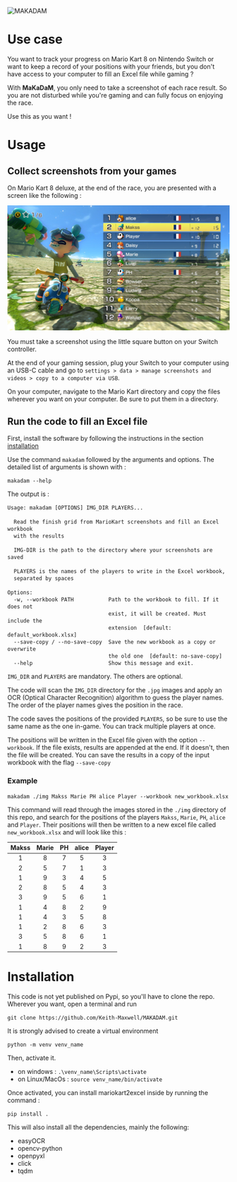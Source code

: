 ![MAKADAM](<https://socialify.git.ci/Keith-Maxwell/MAKADAM/image?description=1&descriptionEditable=MarioKartDataMiner%20(MAKADAM)%20uses%20Optical%20Character%20Recognition%20to%20get%20data%20from%20Mario%20Kart%20screenshots&font=Inter&issues=1&language=1&logo=https%3A%2F%2F1.bp.blogspot.com%2F-GZl7vDxEWIM%2FWUaVEfHpx_I%2FAAAAAAABM-c%2FIgHT-DryPLoouFVIaqNI3ZZgjrBZy0UcQCLcBGAs%2Fs1600%2F600px-MK8_Deluxe_Art_-_Mario_%252528transparent%252529.png&owner=1&pattern=Charlie%20Brown&pulls=1&stargazers=1&theme=Dark>)

# Use case

You want to track your progress on Mario Kart 8 on Nintendo Switch or want to keep a record of your positions with your friends, but you don't have access to your computer to fill an Excel file while gaming ?

With **MaKaDaM**, you only need to take a screenshot of each race result. So you are not disturbed while you're gaming and can fully focus on enjoying the race.

Use this as you want !

# Usage

## Collect screenshots from your games

On Mario Kart 8 deluxe, at the end of the race, you are presented with a screen like the following :

![results](img\2021051322255500_s.jpg)

You must take a screenshot using the little square button on your Switch controller.

At the end of your gaming session, plug your Switch to your computer using an USB-C cable and go to `settings > data > manage screenshots and videos > copy to a computer via USB`.

On your computer, navigate to the Mario Kart directory and copy the files wherever you want on your computer. Be sure to put them in a directory.

## Run the code to fill an Excel file

First, install the software by following the instructions in the section [installation](#installation)

Use the command `makadam` followed by the arguments and options.
The detailed list of arguments is shown with :

```
makadam --help
```

The output is :

```
Usage: makadam [OPTIONS] IMG_DIR PLAYERS...

  Read the finish grid from MarioKart screenshots and fill an Excel workbook
  with the results

  IMG-DIR is the path to the directory where your screenshots are saved

  PLAYERS is the names of the players to write in the Excel workbook,
  separated by spaces

Options:
  -w, --workbook PATH           Path to the workbook to fill. If it does not
                                exist, it will be created. Must include the
                                extension  [default: default_workbook.xlsx]
  --save-copy / --no-save-copy  Save the new workbook as a copy or overwrite
                                the old one  [default: no-save-copy]
  --help                        Show this message and exit.
```

`IMG_DIR` and `PLAYERS` are mandatory. The others are optional.

The code will scan the `IMG_DIR` directory for the `.jpg` images and apply an OCR (Optical Character Recognition) algorithm to guess the player names. The order of the player names gives the position in the race.

The code saves the positions of the provided `PLAYERS`, so be sure to use the same name as the one in-game. You can track multiple players at once.

The positions will be written in the Excel file given with the option `--workbook`. If the file exists, results are appended at the end. If it doesn't, then the file will be created. You can save the results in a copy of the input workbook with the flag `--save-copy`

### Example

```
makadam ./img Makss Marie PH alice Player --workbook new_workbook.xlsx
```

This command will read through the images stored in the `./img` directory of this repo, and search for the positions of the players `Makss`, `Marie`, `PH`, `alice` and `Player`. Their positions will then be written to a new excel file called `new_workbook.xlsx` and will look like this :

| Makss | Marie | PH  | alice | Player |
| :---: | :---: | :-: | :---: | :----: |
|   1   |   8   |  7  |   5   |   3    |
|   2   |   5   |  7  |   1   |   3    |
|   1   |   9   |  3  |   4   |   5    |
|   2   |   8   |  5  |   4   |   3    |
|   3   |   9   |  5  |   6   |   1    |
|   1   |   4   |  8  |   2   |   9    |
|   1   |   4   |  3  |   5   |   8    |
|   1   |   2   |  8  |   6   |   3    |
|   3   |   5   |  8  |   6   |   1    |
|   1   |   8   |  9  |   2   |   3    |

# Installation

This code is not yet published on Pypi, so you'll have to clone the repo. Wherever you want, open a terminal and run

```
git clone https://github.com/Keith-Maxwell/MAKADAM.git
```

It is strongly advised to create a virtual environment

```
python -m venv venv_name
```

Then, activate it.

- on windows : `.\venv_name\Scripts\activate`
- on Linux/MacOs : `source venv_name/bin/activate`

Once activated, you can install mariokart2excel inside by running the command :

```
pip install .
```

This will also install all the dependencies, mainly the following:

- easyOCR
- opencv-python
- openpyxl
- click
- tqdm
